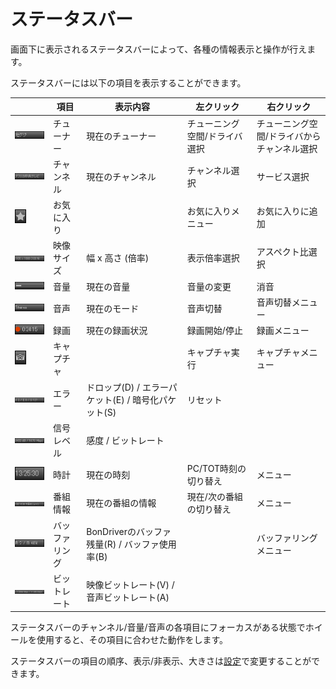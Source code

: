 # ステータスバー

画面下に表示されるステータスバーによって、各種の情報表示と操作が行えます。

ステータスバーには以下の項目を表示することができます。

|| 項目| 表示内容| 左クリック| 右クリック|
|---|---|---|---|---| 
![](images/status_tuner.gif)| チューナー| 現在のチューナー| チューニング空間/ドライバ選択|チューニング空間/ドライバからチャンネル選択  
![](images/status_channel.gif)| チャンネル| 現在のチャンネル| チャンネル選択| サービス選択  
![](images/status_favorites.gif)| お気に入り| | お気に入りメニュー| お気に入りに追加  
![](images/status_videosize.gif)| 映像サイズ| 幅 x 高さ (倍率)| 表示倍率選択| アスペクト比選択  
![](images/status_volume.gif)| 音量| 現在の音量| 音量の変更| 消音  
![](images/status_audio.gif)| 音声| 現在のモード| 音声切替| 音声切替メニュー  
![](images/status_record.gif)| 録画| 現在の録画状況| 録画開始/停止| 録画メニュー  
![](images/status_capture.gif)| キャプチャ| | キャプチャ実行| キャプチャメニュー  
![](images/status_error.gif)| エラー| ドロップ(D) / エラーパケット(E) / 暗号化パケット(S)| リセット|  
![](images/status_signal.gif)| 信号レベル| 感度 / ビットレート| |  
![](images/status_clock.gif)| 時計| 現在の時刻| PC/TOT時刻の切り替え| メニュー  
![](images/status_program.gif)| 番組情報| 現在の番組の情報| 現在/次の番組の切り替え| メニュー  
![](images/status_buffer.gif)| バッファリング| BonDriverのバッファ残量(R) / バッファ使用率(B)| |バッファリングメニュー  
![](images/status_bitrate.gif)| ビットレート| 映像ビットレート(V) / 音声ビットレート(A)| |  
  
ステータスバーのチャンネル/音量/音声の各項目にフォーカスがある状態でホイールを使用すると、その項目に合わせた動作をします。

ステータスバーの項目の順序、表示/非表示、大きさは[設定](options/statusbar.md)で変更することができます。  

